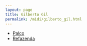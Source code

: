 ```yaml
---
layout: page
title: Gilberto Gil
permalink: /midi/gilberto_gil.html
---
```


* [Palco](http://www.victor3d.com.br/midi/palco.mid)
* [Refazenda](http://www.victor3d.com.br/midi/Refazen.mid)